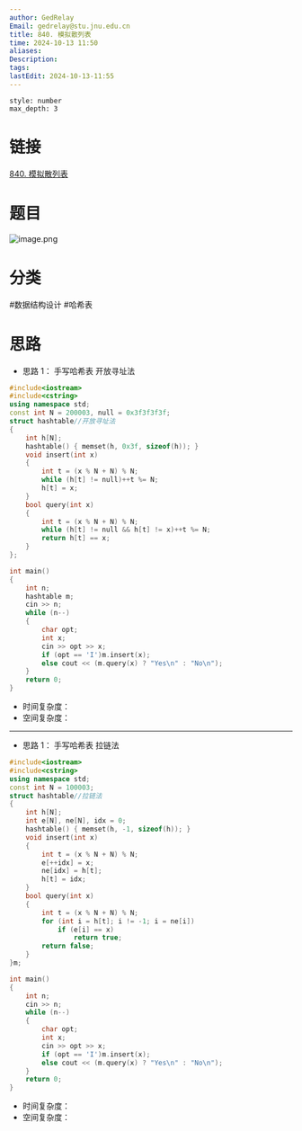 ```yaml
---
author: GedRelay
Email: gedrelay@stu.jnu.edu.cn
title: 840. 模拟散列表
time: 2024-10-13 11:50
aliases: 
Description: 
tags: 
lastEdit: 2024-10-13-11:55
---
```


```toc
style: number
max_depth: 3
```

# 链接
[840. 模拟散列表](https://www.acwing.com/problem/content/842/) 

# 题目
![image.png](https://ged-pic-bed.oss-cn-guangzhou.aliyuncs.com/img/202410131155153.png)


# 分类
#数据结构设计 #哈希表 

# 思路
- 思路 1：
手写哈希表
开放寻址法

```cpp
#include<iostream>
#include<cstring>
using namespace std;
const int N = 200003, null = 0x3f3f3f3f;
struct hashtable//开放寻址法
{
	int h[N];
	hashtable() { memset(h, 0x3f, sizeof(h)); }
	void insert(int x)
	{
		int t = (x % N + N) % N;
		while (h[t] != null)++t %= N;
		h[t] = x;
	}
	bool query(int x)
	{
		int t = (x % N + N) % N;
		while (h[t] != null && h[t] != x)++t %= N;
		return h[t] == x;
	}
};

int main()
{
	int n;
	hashtable m;
	cin >> n;
	while (n--)
	{
		char opt;
		int x;
		cin >> opt >> x;
		if (opt == 'I')m.insert(x);
		else cout << (m.query(x) ? "Yes\n" : "No\n");
	}
	return 0;
}
```


- 时间复杂度：
- 空间复杂度：


---

- 思路 1：
手写哈希表
拉链法

```cpp
#include<iostream>
#include<cstring>
using namespace std;
const int N = 100003;
struct hashtable//拉链法
{
	int h[N];
	int e[N], ne[N], idx = 0;
	hashtable() { memset(h, -1, sizeof(h)); }
	void insert(int x)
	{
		int t = (x % N + N) % N;
		e[++idx] = x;
		ne[idx] = h[t];
		h[t] = idx;
	}
	bool query(int x)
	{
		int t = (x % N + N) % N;
		for (int i = h[t]; i != -1; i = ne[i])
			if (e[i] == x)
				return true;
		return false;
	}
}m;

int main()
{
	int n;
	cin >> n;
	while (n--)
	{
		char opt;
		int x;
		cin >> opt >> x;
		if (opt == 'I')m.insert(x);
		else cout << (m.query(x) ? "Yes\n" : "No\n");
	}
	return 0;
}
```


- 时间复杂度：
- 空间复杂度：
